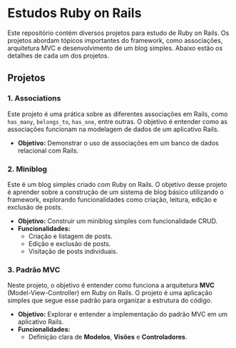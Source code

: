 # Estudos Ruby on Rails

Este repositório contém diversos projetos para estudo de Ruby on Rails. Os projetos abordam tópicos importantes do framework, como associações, arquitetura MVC e desenvolvimento de um blog simples. Abaixo estão os detalhes de cada um dos projetos.

## Projetos

### 1. **Associations**
Este projeto é uma prática sobre as diferentes associações em Rails, como `has_many`, `belongs_to`, `has_one`, entre outras. O objetivo é entender como as associações funcionam na modelagem de dados de um aplicativo Rails.

- **Objetivo:** Demonstrar o uso de associações em um banco de dados relacional com Rails.

### 2. **Miniblog**
Este é um blog simples criado com Ruby on Rails. O objetivo desse projeto é aprender sobre a construção de um sistema de blog básico utilizando o framework, explorando funcionalidades como criação, leitura, edição e exclusão de posts.

- **Objetivo:** Construir um miniblog simples com funcionalidade CRUD.
- **Funcionalidades:**
  - Criação e listagem de posts.
  - Edição e exclusão de posts.
  - Visitação de posts individuais.

### 3. **Padrão MVC**
Neste projeto, o objetivo é entender como funciona a arquitetura **MVC** (Model-View-Controller) em Ruby on Rails. O projeto é uma aplicação simples que segue esse padrão para organizar a estrutura do código.

- **Objetivo:** Explorar e entender a implementação do padrão MVC em um aplicativo Rails.
- **Funcionalidades:**
  - Definição clara de **Modelos**, **Visões** e **Controladores**.
